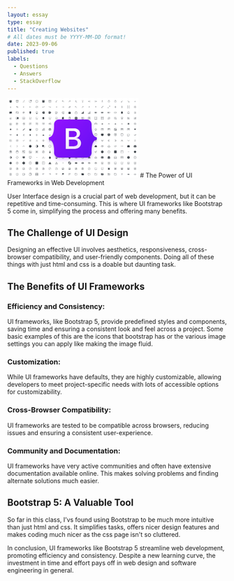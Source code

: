 ```yaml
---
layout: essay
type: essay
title: "Creating Websites"
# All dates must be YYYY-MM-DD format!
date: 2023-09-06
published: true
labels:
  - Questions
  - Answers
  - StackOverflow
---
```


<img width="300px" class="rounded float-start pe-4" src="../img/bootstrap-icons.png">
# The Power of UI Frameworks in Web Development

User Interface design is a crucial part of web development, but it can be repetitive and time-consuming. This is where UI frameworks like Bootstrap 5 come in, simplifying the process and offering many benefits.

## The Challenge of UI Design

Designing an effective UI involves aesthetics, responsiveness, cross-browser compatibility, and user-friendly components. Doing all of these things with just html and css is a doable but daunting task.

## The Benefits of UI Frameworks

### **Efficiency and Consistency**:

   UI frameworks, like Bootstrap 5, provide predefined styles and components, saving time and ensuring a consistent look and feel across a project. Some basic examples of this are the icons that bootstrap has or the various image settings you can apply like making the image fluid. 

###  **Customization**:

   While UI frameworks have defaults, they are highly customizable, allowing developers to meet project-specific needs with lots of accessible options for customizability.

###  **Cross-Browser Compatibility**:

   UI frameworks are tested to be compatible across browsers, reducing issues and ensuring a consistent user-experience.

###  **Community and Documentation**:

   UI frameworks have very active communities and often have extensive documentation available online. This makes solving problems and finding alternate solutions much easier.

## Bootstrap 5: A Valuable Tool

So far in this class, I’vs found using Bootstrap to be much more intuitive than just html and css. It simplifies tasks, offers nicer design features and makes coding much nicer as the css page isn't so cluttered. 

In conclusion, UI frameworks like Bootstrap 5 streamline web development, promoting efficiency and consistency. Despite a new learning curve, the investment in time and effort pays off in web design and software engineering in general. 

